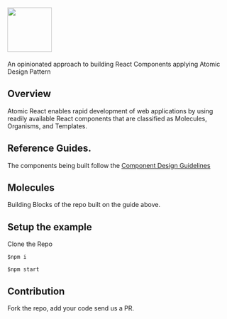 # <img src='https://preview.ibb.co/gWSEwF/atomic_react_v4_med.png' height='100'>

An opinionated approach to building React Components applying Atomic Design Pattern

## Overview
Atomic React enables rapid development of web applications by using readily available React components that are classified as Molecules, Organisms, and Templates.

## Reference Guides.
The components being built follow the [Component Design Guidelines](https://github.com/areai51/react-component-design)

## Molecules
Building Blocks of the repo built on the guide above. 

## Setup the example
Clone the Repo

`$npm i`

`$npm start`

## Contribution
Fork the repo, add your code send us a PR.

